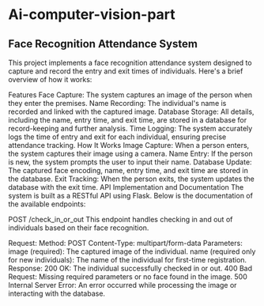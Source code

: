 # Ai-computer-vision-part

 ## Face Recognition Attendance System
This project implements a face recognition attendance system designed to capture and record the entry and exit times of individuals. Here's a brief overview of how it works:

Features
Face Capture: The system captures an image of the person when they enter the premises.
Name Recording: The individual's name is recorded and linked with the captured image.
Database Storage: All details, including the name, entry time, and exit time, are stored in a database for record-keeping and further analysis.
Time Logging: The system accurately logs the time of entry and exit for each individual, ensuring precise attendance tracking.
How It Works
Image Capture: When a person enters, the system captures their image using a camera.
Name Entry: If the person is new, the system prompts the user to input their name.
Database Update: The captured face encoding, name, entry time, and exit time are stored in the database.
Exit Tracking: When the person exits, the system updates the database with the exit time.
API Implementation and Documentation
The system is built as a RESTful API using Flask. Below is the documentation of the available endpoints:

POST /check_in_or_out
This endpoint handles checking in and out of individuals based on their face recognition.

Request:
Method: POST
Content-Type: multipart/form-data
Parameters:
image (required): The captured image of the individual.
name (required only for new individuals): The name of the individual for first-time registration.
Response:
200 OK: The individual successfully checked in or out.
400 Bad Request: Missing required parameters or no face found in the image.
500 Internal Server Error: An error occurred while processing the image or interacting with the database.

